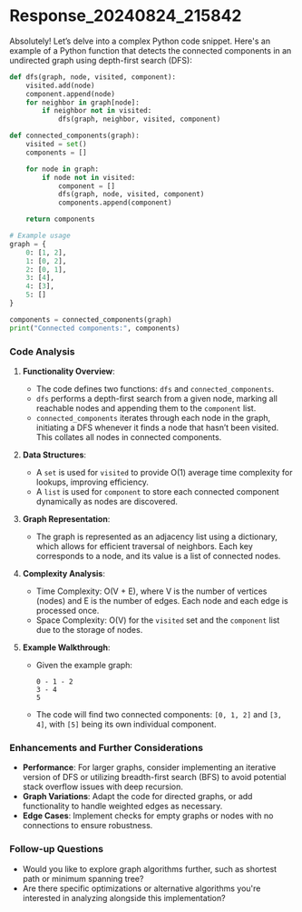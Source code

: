 # Response_20240824_215842

Absolutely! Let’s delve into a complex Python code snippet. Here's an example of a Python function that detects the connected components in an undirected graph using depth-first search (DFS):

```python
def dfs(graph, node, visited, component):
    visited.add(node)
    component.append(node)
    for neighbor in graph[node]:
        if neighbor not in visited:
            dfs(graph, neighbor, visited, component)

def connected_components(graph):
    visited = set()
    components = []

    for node in graph:
        if node not in visited:
            component = []
            dfs(graph, node, visited, component)
            components.append(component)

    return components

# Example usage
graph = {
    0: [1, 2],
    1: [0, 2],
    2: [0, 1],
    3: [4],
    4: [3],
    5: []
}

components = connected_components(graph)
print("Connected components:", components)
```

### Code Analysis

1. **Functionality Overview**:
   - The code defines two functions: `dfs` and `connected_components`.
   - `dfs` performs a depth-first search from a given node, marking all reachable nodes and appending them to the `component` list.
   - `connected_components` iterates through each node in the graph, initiating a DFS whenever it finds a node that hasn’t been visited. This collates all nodes in connected components.

2. **Data Structures**:
   - A `set` is used for `visited` to provide O(1) average time complexity for lookups, improving efficiency.
   - A `list` is used for `component` to store each connected component dynamically as nodes are discovered.

3. **Graph Representation**:
   - The graph is represented as an adjacency list using a dictionary, which allows for efficient traversal of neighbors. Each key corresponds to a node, and its value is a list of connected nodes.

4. **Complexity Analysis**:
   - Time Complexity: O(V + E), where V is the number of vertices (nodes) and E is the number of edges. Each node and each edge is processed once.
   - Space Complexity: O(V) for the `visited` set and the `component` list due to the storage of nodes.

5. **Example Walkthrough**:
   - Given the example graph:
     ```
     0 - 1 - 2
     3 - 4
     5
     ```
   - The code will find two connected components: `[0, 1, 2]` and `[3, 4]`, with `[5]` being its own individual component.

### Enhancements and Further Considerations

- **Performance**: For larger graphs, consider implementing an iterative version of DFS or utilizing breadth-first search (BFS) to avoid potential stack overflow issues with deep recursion.
- **Graph Variations**: Adapt the code for directed graphs, or add functionality to handle weighted edges as necessary.
- **Edge Cases**: Implement checks for empty graphs or nodes with no connections to ensure robustness.

### Follow-up Questions
- Would you like to explore graph algorithms further, such as shortest path or minimum spanning tree?
- Are there specific optimizations or alternative algorithms you're interested in analyzing alongside this implementation?